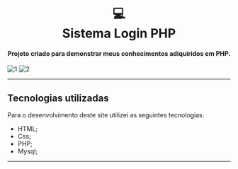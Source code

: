 <h1 align="center">
  💻<br>Sistema Login PHP
</h1>

<h4 align="center">
  Projeto criado para demonstrar meus conhecimentos adiquiridos em PHP.
 </h4>
 
![1](https://user-images.githubusercontent.com/95720726/154803376-e52c67e8-4e39-43b2-9af5-d71f52b33545.png)
![2](https://user-images.githubusercontent.com/95720726/154803377-aaf16781-826e-4eb0-9f47-23d49322d1cc.png)

---

## Tecnologias utilizadas
Para o desenvolvimento deste site utilizei as seguintes tecnologias:

- HTML;
- Css;
- PHP;
- Mysql;

---

